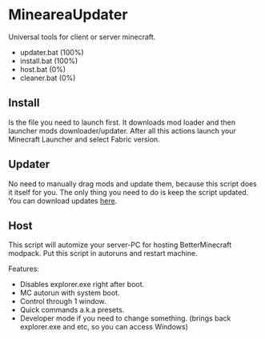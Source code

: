 # MineareaUpdater
Universal tools for client or server minecraft.
- updater.bat (100%)
- install.bat (100%)
- host.bat (0%)
- cleaner.bat (0%)

## Install
Is the file you need to launch first. It downloads mod loader and then launcher mods downloader/updater.
After all this actions launch your Minecraft Launcher and select Fabric version.

## Updater
No need to manually drag mods and update them, because this script does it itself for you.
The only thing you need to do is keep the script updated. You can download updates [here](https://github.com/Rockstar234/MineareaUpdater/releases).

## Host
This script will automize your server-PC for hosting BetterMinecraft modpack. 
Put this script in autoruns and restart machine.

Features:
- Disables explorer.exe right after boot.
- MC autorun with system boot.
- Control through 1 window.
- Quick commands a.k.a presets.
- Developer mode if you need to change something. (brings back explorer.exe and etc, so you can access Windows)
